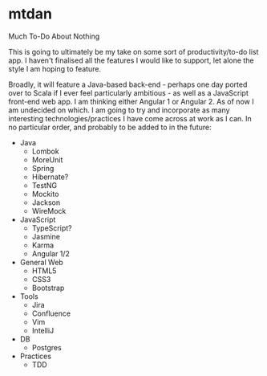 # mtdan
Much To-Do About Nothing

This is going to ultimately be my take on some sort of productivity/to-do list app.  I haven't finalised all the features I would like to support, let alone the style I am hoping to feature.

Broadly, it will feature a Java-based back-end - perhaps one day ported over to Scala if I ever feel particularly ambitious - as well as a JavaScript front-end web app.  I am thinking either Angular 1 or Angular 2.  As of now I am undecided on which.
I am going to try and incorporate as many interesting technologies/practices I have come across at work as I can.  In no particular order, and probably to be added to in the future:

* Java
  * Lombok
  * MoreUnit
  * Spring
  * Hibernate?
  * TestNG
  * Mockito
  * Jackson
  * WireMock
* JavaScript
  * TypeScript?
  * Jasmine
  * Karma
  * Angular 1/2
* General Web
  * HTML5
  * CSS3
  * Bootstrap
* Tools
  * Jira
  * Confluence
  * Vim
  * IntelliJ
* DB
  * Postgres
* Practices
  * TDD
